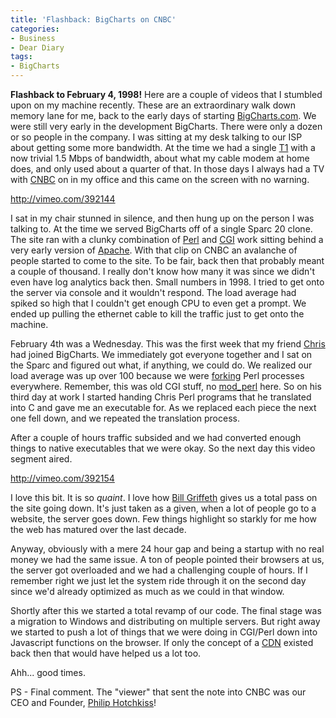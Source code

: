 ```yaml
---
title: 'Flashback: BigCharts on CNBC'
categories:
- Business
- Dear Diary
tags:
- BigCharts
---
```


**Flashback to February 4, 1998!** Here are a couple of videos that I stumbled upon on my machine recently. These are an extraordinary walk down memory lane for me, back to the early days of starting [BigCharts.com](http://www.bigcharts.com/).
We were still very early in the development BigCharts. There were only a dozen or so people in the company. I was sitting at my desk talking to our ISP about getting some more bandwidth. At the time we had a single [T1](http://en.wikipedia.org/wiki/Digital_Signal_1) with a now trivial 1.5 Mbps of bandwidth, about what my cable modem at home does, and only used about a quarter of that. In those days I always had a TV with [CNBC](http://www.cnbc.com/) on in my office and this came on the screen with no warning.

http://vimeo.com/392144

I sat in my chair stunned in silence, and then hung up on the person I was talking to. At the time we served BigCharts off of a single Sparc 20 clone. The site ran with a clunky combination of [Perl](http://www.perl.org/) and [CGI](http://en.wikipedia.org/wiki/Common_Gateway_Interface) work sitting behind a very early version of [Apache](http://www.apache.org/). With that clip on CNBC an avalanche of people started to come to the site. To be fair, back then that probably meant a couple of thousand. I really don't know how many it was since we didn't even have log analytics back then. Small numbers in 1998. I tried to get onto the server via console and it wouldn't respond. The load average had spiked so high that I couldn't get enough CPU to even get a prompt. We ended up pulling the ethernet cable to kill the traffic just to get onto the machine.

February 4th was a Wednesday. This was the first week that my friend [Chris](http://www.tersteeg.org/) had joined BigCharts. We immediately got everyone together and I sat on the Sparc and figured out what, if anything, we could do. We realized our load average was up over 100 because we were [forking](http://en.wikipedia.org/wiki/Fork_%2528operating_system%2529) Perl processes everywhere. Remember, this was old CGI stuff, no [mod_perl](http://perl.apache.org/) here. So on his third day at work I started handing Chris Perl programs that he translated into C and gave me an executable for. As we replaced each piece the next one fell down, and we repeated the translation process.

After a couple of hours traffic subsided and we had converted enough things to native executables that we were okay. So the next day this video segment aired.

http://vimeo.com/392154

I love this bit. It is so _quaint_. I love how [Bill Griffeth](http://www.cnbc.com/id/15838137/site/14081545/?site=14081545&site=14081545) gives us a total pass on the site going down. It's just taken as a given, when a lot of people go to a website, the server goes down. Few things highlight so starkly for me how the web has matured over the last decade.

Anyway, obviously with a mere 24 hour gap and being a startup with no real money we had the same issue. A ton of people pointed their browsers at us, the server got overloaded and we had a challenging couple of hours. If I remember right we just let the system ride through it on the second day since we'd already optimized as much as we could in that window.

Shortly after this we started a total revamp of our code. The final stage was a migration to Windows and distributing on multiple servers. But right away we started to push a lot of things that we were doing in CGI/Perl down into Javascript functions on the browser. If only the concept of a [CDN](http://en.wikipedia.org/wiki/Content_Delivery_Network) existed back then that would have helped us a lot too.

Ahh... good times.

PS - Final comment. The "viewer" that sent the note into CNBC was our CEO and Founder, [Philip Hotchkiss](http://www.linkedin.com/pub/0/5b1/a8)!

